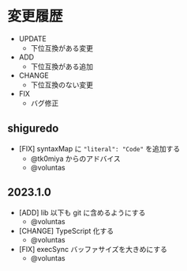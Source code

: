# 変更履歴

- UPDATE
    - 下位互換がある変更
- ADD
    - 下位互換がある追加
- CHANGE
    - 下位互換のない変更
- FIX
    - バグ修正

## shiguredo

- [FIX] syntaxMap に `"literal": "Code"` を追加する
    - @tk0miya からのアドバイス
    - @voluntas

## 2023.1.0

- [ADD] lib 以下も git に含めるようにする
    - @voluntas
- [CHANGE] TypeScript 化する
    - @voluntas
- [FIX] execSync バッファサイズを大きめにする
    - @voluntas
